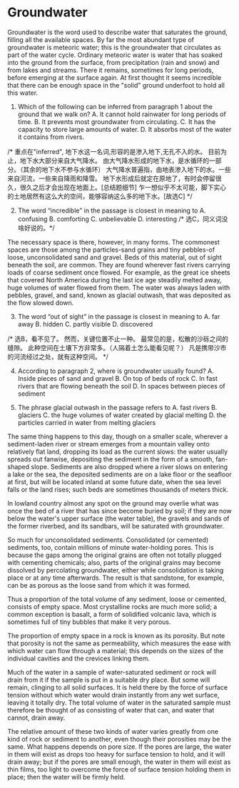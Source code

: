 # Groundwater

Groundwater is the word used to describe water that saturates the ground, filling all the available spaces. By far the most abundant type of groundwater is meteoric water; this is the groundwater that circulates as part of the water cycle. Ordinary meteoric water is water that has soaked into the ground from the surface, from precipitation (rain and snow) and from lakes and streams. There it remains, sometimes for long periods, before emerging at the surface again. At first thought it seems incredible that there can be enough space in the "solid" ground underfoot to hold all this water.

1. Which of the following can be inferred from paragraph 1 about the ground that we walk on?
  A. It cannot hold rainwater for long periods of time.
  B. It prevents most groundwater from circulating.
  C. It has the capacity to store large amounts of water.
  D. It absorbs most of the water it contains from rivers.

/* 重点在"inferred",
地下水这一名词,形容的是渗入地下,无孔不入的水。
目前为止，地下水大部分来自大气降水。
由大气降水形成的地下水，是水循环的一部分。（其余的地下水不参与水循环）
大气降水普遍指，由地表渗入地下的水。一些来自河流，一些来自降雨和降雪。
地下水形成后就定在原地了，有时会停留很久，很久之后才会出现在地面上。[总结题细节]
乍一想似乎不太可能，脚下实心的土地居然有这么大的空间，能够容纳这么多的地下水。[故选C]
 */

2. The word “incredible” in the passage is closest in meaning to
  A. confusing
  B. comforting
  C. unbelievable
  D. interesting
/* 选C，同义词没啥好说的。*/

The necessary space is there, however, in many forms. The commonest spaces are those among the particles-sand grains and tiny pebbles-of loose, unconsolidated sand and gravel. Beds of this material, out of sight beneath the soil, are common. They are found wherever fast rivers carrying loads of coarse sediment once flowed. For example, as the great ice sheets that covered North America during the last ice age steadily melted away, huge volumes of water flowed from them. The water was always laden with pebbles, gravel, and sand, known as glacial outwash, that was deposited as the flow slowed down.

3. The word “out of sight” in the passage is closest in meaning to
  A. far away
  B. hidden
  C. partly visible
  D. discovered

/* 选B，看不见了。
然而，关键位置不止一种。
最常见的是，松散的沙砾之间的缝隙。
此种空间在土壤下方非常多。（人隔着土怎么能看见呢？）
凡是携带沙市的河流经过之处，就有这种空间。
 */

4. According to paragraph 2, where is groundwater usually found?
  A. Inside pieces of sand and gravel
  B. On top of beds of rock
  C. In fast rivers that are flowing beneath the soil
  D. In spaces between pieces of sediment

5. The phrase glacial outwash in the passage refers to
  A. fast rivers
  B. glaciers
  C. the huge volumes of water created by glacial melting
  D. the particles carried in water from melting glaciers

The same thing happens to this day, though on a smaller scale, wherever a sediment-laden river or stream emerges from a mountain valley onto relatively flat land, dropping its load as the current slows: the water usually spreads out fanwise, depositing the sediment in the form of a smooth, fan-shaped slope. Sediments are also dropped where a river slows on entering a lake or the sea, the deposited sediments are on a lake floor or the seafloor at first, but will be located inland at some future date, when the sea level falls or the land rises; such beds are sometimes thousands of meters thick.



In lowland country almost any spot on the ground may overlie what was once the bed of a river that has since become buried by soil; if they are now below the water's upper surface (the water table), the gravels and sands of the former riverbed, and its sandbars, will be saturated with groundwater.

So much for unconsolidated sediments. Consolidated (or cemented) sediments, too, contain millions of minute water-holding pores. This is because the gaps among the original grains are often not totally plugged with cementing chemicals; also, parts of the original grains may become dissolved by percolating groundwater, either while consolidation is taking place or at any time afterwards. The result is that sandstone, for example, can be as porous as the loose sand from which it was formed.

Thus a proportion of the total volume of any sediment, loose or cemented, consists of empty space. Most crystalline rocks are much more solid; a common exception is basalt, a form of solidified volcanic lava, which is sometimes full of tiny bubbles that make it very porous.

The proportion of empty space in a rock is known as its porosity. But note that porosity is not the same as permeability, which measures the ease with which water can flow through a material; this depends on the sizes of the individual cavities and the crevices linking them.

Much of the water in a sample of water-saturated sediment or rock will drain from it if the sample is put in a suitable dry place. But some will remain, clinging to all solid surfaces. It is held there by the force of surface tension without which water would drain instantly from any wet surface, leaving it totally dry. The total volume of water in the saturated sample must therefore be thought of as consisting of water that can, and water that cannot, drain away.

The relative amount of these two kinds of water varies greatly from one kind of rock or sediment to another, even though their porosities may be the same. What happens depends on pore size. If the pores are large, the water in them will exist as drops too heavy for surface tension to hold, and it will drain away; but if the pores are small enough, the water in them will exist as thin films, too light to overcome the force of surface tension holding them in place; then the water will be firmly held.